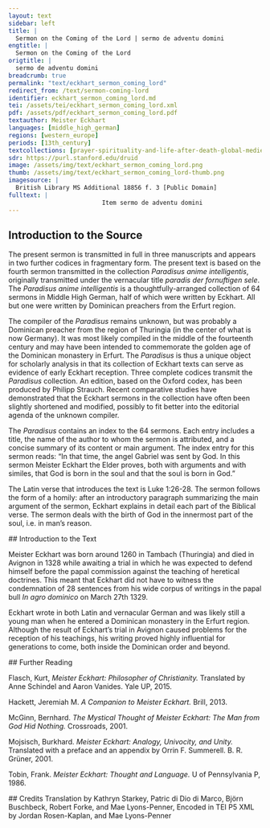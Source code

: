 ```yaml
---
layout: text
sidebar: left
title: |
  Sermon on the Coming of the Lord | sermo de adventu domini
engtitle: |
  Sermon on the Coming of the Lord
origtitle: |
  sermo de adventu domini
breadcrumb: true
permalink: "text/eckhart_sermon_coming_lord"
redirect_from: /text/sermon-coming-lord
identifier: eckhart_sermon_coming_lord.md
tei: /assets/tei/eckhart_sermon_coming_lord.xml
pdf: /assets/pdf/eckhart_sermon_coming_lord.pdf
textauthor: Meister Eckhart
languages: [middle_high_german]
regions: [western_europe]
periods: [13th_century]
textcollections: [prayer-spirituality-and-life-after-death-global-medieval-perspectives]
sdr: https://purl.stanford.edu/druid 
image: /assets/img/text/eckhart_sermon_coming_lord.png
thumb: /assets/img/text/eckhart_sermon_coming_lord-thumb.png
imagesource: |
  British Library MS Additional 18856 f. 3 [Public Domain]
fulltext: |
                          Item sermo de adventu domini                         Next: sermon on the coming of the Lord                             In illo tempore missus est angelus Gabriei a deo.                             "In that time the angel Gabriel was sent by God.                             ave gratia plena, dominus tecum.                             Hail, full of grace, the Lord be with you.”                             dise wort beschribit sente Lucas: 'in der zit wart gesant ein engil Gabriel von Gode'.                             St. Luke wrote these words: In that time an angel named Gabriel was sent by God.                             in wilchir zit?                             In what time?                             in den seis manden du Johannes Baptista was in siner müder libe.                             During the six months that John the Baptist was in his mother’s womb.                             der mich fragite: warumme beiden wir, warumme vasten wir, warumme tun wir alle unse were, warumme sin wir getouft, warumme ist Got mensche worden, daz diz hoiste was?                              To whom who asks me why do we pray, why do we fast, why do we do all our works, why are we baptized, why did God become man, that this was the highest [act]?                             ich spreche, darumme daz Got geborin werde in der sele und di sele in Got geborin werde.                             I say, so that God [may] be born in the soul and the soul [may] be born in God.                             dar umme ist alle di schrift ge schriben, darumme hait Got di werlint geschaffin und alie englische nature daz Got geborin werde in der sele und di sele in Got geborin werde.                             To that end the whole scripture was written, to that end God created the world and all angelic natures: that God be born in the soul and the soul in God.                             allis kornes nature meinet weize und al metal meinet golt und alle geberunge meinet menschen darumme sprach ein Neister: 'so inyindit man kein dier, iz inhabe etwaz glichis dem menschin'.                             The nature of every grain tends                             in der zit in deme da diz wort zu dem erstin inphangin wirt in minir fornuft, da ist ez so lutir und so cleinlich, da ist ez ein wair wort er ez gebildit wirdit in mime gedanke.                             At the time at which the word is first received in my reason,                             Zu dem drittin wirdit ez gesprochin uzwendic mit deme munde, und also in ist ez nicht dan ein offinbarunge des innerin wortis.                             Thirdly, it is spoken externally with the mouth and as such it is nothing more than a revelation of the inner word.                             also wirdit daz ewige wort gesprochin innewendic in deme herzin der sele, in derne innirsten, in deme lutirsten.                              In the same way, the eternal word is spoken inwardly in the heart of the soul, in the innermost part and in the purest.                             in dene heubite der sele, daz ist in vormuftikeit: da geschihit di gebort inne.                             In the head of the soul, that is, in reason: there the birth takes place.                             der nicht dan einen ganzin won und eine hoffenunge hizu hette, der mochte gerne wizzin wi dise gebort geschihit und waz hi zu hilfit.                             He who has had nothing but the whole pleasure and hope might like to know how this birth happens and what assists it.                             Sente Paulus sprichit: "in der udlide der zit samte Got sinen son".                             St. Paul says: “in the fullness of time God sent [forth] his son.”                             sente Augustinus sprichit waz da si fullide der zit.                             St. Augustine explains what the fullness of time might be.                             “da numme zit inist, da ist fullide der zit' dan ist der tac fol alse des tages numme in ist, daz ist ein notwarheit.                             “Where there is no more time, there is the fullness of time.” Then the day is done when there is no more day. This is necessarily true.                             alle zit muiz da abe sin da sich dise gebort hebit, wan nicht in ist daz dise geburt also sere hindere alse zit und creature.                             All time must be flown when this birth begins, because there is nothing that prevents this birth more than time and creation.                             daz ist ein gewis warheit daz zit Got noch di sele fon nature nicht beruren inmac.                             That is a certain truth that, by nature, time cannot touch either God or the soul.                             mochte di sele fon zit herurt werdin, si inwere nicht sele, und mochte Got von zit berurt werdin, he in were nicht Got.                             If the soul could be touched by time it would not be the soul. Could God be touched by time, he would not be God.                             were abir daz di zit di sele beraren mochte, so inmochte Got nummir in ir geborin werdin.                             Yet were it so that time could touch the soul, God could no more be born in it.                             da Got geboren sal werdin in der sele, da muiz alle zit abgewallin sin oder si muiz der zit intphallin sin mit willin oder mit begerunge.                             Since God shall be born in the soul, all time must have fallen away or the soul must have fallen out of time by will or by desire.                             Ein andir sin fon fullide der zit, der di kunst hette und di macht daz he di zit und allis daz in der zit in seis tusint jarin ie geschach und daz noch geschehin sal biz an daz ende, her widir gezihen kunde in ein geginwertic nu, daz were fullide der zit.                             A second meaning of the fullness of time. Were there someone who had the skill and the power that he could retract into the here-and-now once again time and everything that ever happened in time in six thousand years and that is yet to happen before the end of time, that [state] would be the fullness of time.                             daz ist daz nu der ewekeit, da di sele in Gode alle dinc nuwe und frisch und geginwertic bekennit und in der lust alse di ich izunt geginwertic habe.                             That is the now of eternity, in which the soul recognizes all things new and fresh and present in God and in the pleasure that I am having in the here and now.                             ich lais in einem buchilin der ez gronde konde, daz Got die werlint izunt machit alse an deme ersten tage du her di werlint geschuf.                             I read in a little book, --who could fathom that-- that God makes the world in this moment as on the first day when he created the world.                             hi ist Got riche und daz ist Godis riche.                             Here God is bountiful and that is God’s kingdom.                             di sele in der Got sal geborin werden, der muiz di zit intphallin, und si muiz der zit intphallin und sal sich uf tragin und sal stein in eime inkaffine in disin richtum Godis.                             Time must fall away from the soul in which God shall be born, and it [the soul] must fall away from time, and it shall raise itself up and stand gazing into God’s bounty.                             da ist wide one wide und breide one breide.                              Here there is wideness without width and broadness without breadth.                             da bekennit di sele alle dinc und bekennit si da follincumen.                             Here the soul recognizes all things and recognizes them entirely.                             Di meistere di da beschriben wi wit der himmil si: di minniste craft di in miner sele ist, di ist widir dan der wide himmil; ich geswige der fornufti keit: di ist wit one wide.                              To the scholars who describe how vast the heavens are: the lowest faculty                             in deme heubite der sele, in fornuftikeit, in der bin ich also nahe der stait ubir tusint mile geinsit meris alse der stait da ich izunt inne stein.                             In the head of the soul, in reason, there I am as close to a place over a thousand miles across the sea as I am to the place where I am standing now.                             in dirre wide und in disme richtumme Godis da bekennit di sele, alda inphellit ir nicht und da ist si nichtis wartinde.                             In this wideness and in this abundance of God, there the soul understands, there nothing falls away from it, and there it is waiting for nothing.                             “Der engl wart gesant.”                             “The angel was sent.”                             di meistere sprechin daz der engile menige ist zal pobin zal.                             The scholars say that the multitude of angels is a number above numbers.                             ir menige ist so groz daz si kein zal begrifen inmac.                             Their multitude is so great that no number can encompass it.                             ir zal inmac joch nicht bedocht werdin.                             Their number cannot even be imagined.                             der undirscheit konde genemen one zal und one menige, deme werin hunderit alse ein.                             He who could conceive of difference without number, for him one hundred would be the same as one.                             werin hunderit personen in der gotheit, di undirscheit konde genemen one zal und one menige, der in bekente doch nicht dan ein.                             If there were one hundred people in the Godhead, he who could comprehend difference without number would not recognize more than one.                             ez wonderin sich ungeleubege lude und etlichte ungelarte cristine lude und joch etliche phaffin wizzin da fon alse wenic alse ein stein: di nemen dri alse dri kuwe oder dri steine.                             Many unbelievers and many unlearned Christians [alike] wonder about this and even a lot of clerics know as little about this as a stone: they think of three as three cows or three stones.                             abir der undirscheit kan genemen in Gode one zal und one menige, der bekenit daz dri personen sin ein Got.                             But he who can comprehend difference in God without number and without quantity, he recognizes that three persons are one God.                             Der engil ist ouch so hoch.                             The angel is also lofty in this manner.                             di beisten meistere sprechin daz iclich engil habe eine ganze nature.                             The best scholars say that each angel has a nature of its own.                             glichir wis alse ob ein meusche were daz alliz daz hette daz alle menschin ie gehattin und nu habin und ummir me gehabin sullin sn gewalt, wisheit und an allin dingin, daz were ein wonder, und so inwere he doch nicht dan ein mensche und were dan noch verre den engilin.                             Just as if there were a human who had everything that mankind ever had, now has, and shall always have in power, wisdom and all things, that would be a wonder and even then he would only be human and would still be far from the angels.                             Also hait igelich engil eine ganze nature und ist gesunderit von deme anderin alse ein dier fon dem anderen, daz einir anderen nature ist.                             Thus every angel has a complete nature and is distinguished from the other like one animal from another that belongs to a different species.                             an dirre menige der engile ist Got riche, und der daz bekennit, der beken mit Godis riche.                             In this multitude of angels God is rich, and he who comprehends that comprehends God’s abundance.                             si bewisit Got riche, alse ein herre bewisit wirdit fon der menige sinir rittere.                             It demonstrates that God is abundant, just as a lord is represented by the number of his knights.                             darumme heizzit he in uns ein herre der here.                             Therefore he is named amongst us a lord of hosts.                             alle dise menige der engile, wi hoch si sint, di habin ein midewirken und helfin da zu da Got geborin wirdit in der sele.                             This whole multitude of angels, however lofty they are, contribute and help so that God may be born in the soul.                             daz ist si habin lust und freute und wonne in der geburt, si in wirkin nicht.                             That is, they have pleasure and joy and bliss in the birth, but they don’t effect it.                             da in ist kein werc, wan Got der wirkit di geburt alleine, mer di engile habin ein dinisthaft werc hizu.                             There is no agency                             alliz daz dazu wirkit, daz ist eim dînisthaft werc.                             Everything that participates, that is an act of service.                             Der engil was genant Gabriel.                             The angel was called Gabriel.                             he teit ouch swar, he hiz alse wenic Gabriel alse Cünrat.                             Whatever he claimed, his name was Gabriel as little as he was Conrad.                             niman inkan wizzin des engilis namen.                             Nobody can know the name of the angel.                             da der engil genant ist, da inquam ni meister noch sin i zu.                             The angel’s name has never been attained by scholar nor understanding.                             vil lichte ist he nennelich.                             Perhaps he is nameless.                             di sele inhait ouch keinen namen; alse wenic aise man Gode eigenen namen vindin mac, also wenic mac man der sele eiginen namen vindin, alleine da groze buche fon geschriben sin.                             The soul too has no name; just as one cannot discover God’s own name, so one cannot discover the soul’s own name, even if large books have been written on this topic.                             abir da si ein uz lugin hait zu den werkin, da fone gibit man ir namen.                             But because it is oriented towards works, one names it according to this.                             ein zimmirman daz en ist sin name nicht, mer den namen nimet her fon dem werke des he ein meistir ist.                             A carpenter - that is not his name, the name rather derives from the work of which he is a master.                             den namen Gabriel den nam he von dem werke des he ein bode was, wan Gabriel sprichit craft.                             Gabriel took his name from the work for which he was a messenger, as Gabriel signifies power.                             in dirre geburt wirkit Got creftliche oder wirkit craft.                             In this birth God acts powerfully or effects power.                             waz meinit alle di craft der nature?                             What does all the power of nature intend?                             daz si sich selbir wirkin wil.                             It strives to become itself.                             waz meinit alle di nature di da wirkit geberin?                             What does all the nature that effects birth intend?                             daz si sich selbir wikim wil.                             It strives to become itself.                             di nature minez vader wolde wirkim in sinir nature einen vadir.                             The nature of my father wanted to produce a father according to his own nature.                             du des nicht geschin mochte, du wolde si ein wirkin daz ime allig dingis glich were, du der craft gebrach, du worchte si ein.                             Because that wasn’t possible, it wanted to bring about the thing that of all things was most similar to him. Because the power was lacking, it effected something                             So si glichiste mochte, daz waz ein son.                             as similar as possible, that was a son.                             da abir der craft noch me gebrichit oder ein andir ungevelle geschit, da wirkit si noch eime unglicheren menschen.                             But when the power is lacking even more, or another mishap intervenes, then it effects a more dissimilar person.                             abir in Gode ist volle craft, darumme wirkit her sin glich in siner geburt.                             But in God there is complete power, for that reason he creates his identical self                             allis daz Got ist an gewalt und an worheit und an wisheit, daz gebirit he alzumale in di sele.                             Everything that God is in force and in truth and in wisdom, he brings forth completely into the soul.                             Sente Augustinus sprichit: 'waz die sele minnit, deme wirdit si glich.                                 St. Augustine says: “The soul becomes identical to that which it loves.                             minnet si irdische dinc, so wirdit si irdisch.                             If it loves an earthly thing, it becomes earthly.                             minnit si Got, so mochte man fragin, wirdit si dam Got?'                             If it loves God, one may ask does it then become God?”                             spreche ich daz, daz ludite ungelouplich den di zu krankin sin habin und ez nicht fornemen.                             If I should say that, it would sound unbelievable for those who are lacking sense and do not listen.                             mer sente Augustinus sprichit: 'ich inspreche ez nicht, Iner ich wise uch an di schrift, di da sprichit: “ich habe gesprochin daz ir Gode sit”'.                             Saint Augustine also says: “I do not say it, I rather point you to the scripture that says, 'I have said that you are Gods'”.                             Der etwaz hette des richtummes da ich fore fon gesprochin habe, einen blic oder joch eine huffenunge oder eine zuforsicht, der forneme dit wol!                             Whoever might have some part of the abundance of which I have just spoken, a glimpse or even a hope or assurance, shall listen carefully to this!                             ez inwart nie gebort so sippe noch so glich noch so ein alse di Sele Gode wirdit in dirre geburt.                             Never was a birth so akin or so identical or so unified as the soul was to God in this birth.                             ist ez daz ez an ichte gehinderit wirdit daz si nicht allis dingis glich in wirdit, daz in ist Godis schult nicht.                             If it is somehow prevented from becoming identical in all aspects, then this is not the fault of God.                             alse verre alse ir gebrechin intphallin, alse verre wirkit he si yme glich.                             To the extent that it lacks flaws he creates it identical to himself.                             daz der zimmerman nicht ein schone hus gewirkin inkan uze worwechtime huize, daz in ist sin schult nicht, ez gebrichit an deme hulze.                             That the carpenter can’t build an excellent house from worm-eaten wood, that is not his fault, it fails because of its wood.                             also ist ez an gotiichime wirkine in di sele.                             Thus it is with Godly acts upon the soul.                             mochte sich der minniste engil irbildin oder geborin werdin in der sele, da ingegin in were alle dise werlint nicht, wan in eime enigin funkeline dez engilis grunit, loubit und luchtit alliz daz in der werlinde ist.                             If the lowest angel wanted to be depicted or born in the soul, this whole world would be nothing in comparison, because everything that is in the world flourishes, blossoms, and shines in one single glimmer of the angel.                             mer dise gebort wirkit Got selbir.                             What is more, this birth is effected by God himself.                             der engil inmac da kein werc gewirkin wan ein dinistaft werc.                             The angel can perform no act but an act of service.                             Ave daz ist 'one we'.                             ‘Ave’ means ‘without suffering’.                             wer da ist one creature, der ist one we und one helle, und di allir minnes creature ist und hait, di hait allir minnist we.                             Whoever is without creation is free of suffering and from hell, and he who is and has the least creation, suffers least.                             ich spreche ettiswanne ein wort: di der werlint allir minnist hait, der hait ir allir meist, nimannis ist di werlint also eigin also der alle di werlint gelazin hait.                             I said once these words: whoever has least of the world has most of it. No one possesses the world as much as he who has detached                             wizzit ir wo fone Got got ist?                             Do you know why God is God?                             da fon ist Got got daz he one creature ist.                             God is God because he is without creation.                             he innante sich nicht in der zit.                             He never named himself in time.                             in der zit ist creature und sunde und tot.                             In time is creation and sin and death.                             dise habin ein sippe sin in eime sinne, und wan di sele da der zit intphallin ist, darumme inist da noch we noch pine, joch ungemach wirdit ir da ein freude.                             In one sense these are related,                             allis daz ie bedacht mochte werdin fon lust, fon freude und fon wonne und fon minlichkeit, hebit man sii gegin der wonne di da ist im dirre geburt, daz inist nicht freude.                             If one weighed all that could ever be imagined of pleasure, joy, delight, and loveliness, it would be as nothing against the delight that is in this birth.                             'Gnaden vol', daz minuiste werc der gnadin ist hohir dan alle engile in der nature.                             ‘Full of grace’. The lowest act of grace is higher than all the angels in their nature.                             sente Augustinus sprichit daz ein gnadinwerc daz Got wirkit, alse daz her einen sundere bekerit und zu eime gudin menschin machit, daz ist grozir dan daz Got eine nuwe werlint geschuffe.                             St. Augustine says that an act of grace that God carries out, such as converting a sinner and making him a good person, that is greater than if God created a new world.                             also licht ist Gode himmil und erde umme zu kerine alse mir ist ein aphil umane zu kerne in minir hant.                             Heaven and earth is so easy for God to turn as it is for me to turn an apple in my hand.                             da gnade inne ist in der sele, daz ist so lutir und ist Gode so glich und so sippe, und gnade ist one werc, alse in der geburt, da ich fore von gesprochin habe, kein werc inist.                             Where grace is in the soul, it is so pure and so similar and akin to God and grace is unworked just as there is no work in the birth of which I have previously spoken.                             gnade inwirkit kein werc.                             Grace performs no work.                             sente Johannes ingeteit nikein zeichin.                             St. John never performed a sign.                             daz werc das der engil in Gode hait, daz ist so hoch daz mi kein meistir noch sin darzn mochte cumen daz si daz werc begrifin mochten.                             The work that the angel has in God is so lofty that no scholar or intellect                             abir von dem werke vellit ein spon, alse da ein spon abe vellit von eime huis, den man abehauwit.                             But a splinter falls from the work, just as a splinter falls from a beam that a man cuts down.                             eyn blichin daz ist da da der engil mit sime nidersten den himmil berurit.                             There is a flash where the angel touches heaven with its lowest part.                             da son grunit und bluwit und lebit alliz daz in dirre werlinde ist.                             From this everything that is in this world flowers and blossoms and lives.                             Ich spreche ettiswanne von zwein burnen.                             I spoke once of two fountains.                             alleine ez wonderliche lude, wir müzin sprechin noch unsime sinne.                             Even though it sounds strange, we have to speak according to our understanding.                             eyn burne da di gnade uz inspringit, ist da der vader uz gebirit sinen eyn geborin son; in deme selbin inspringit di gnade, und alda geit di gnade uz deme selbin burnen.                             There is one fountain from which grace springs, this is where the father gives birth to his son incarnate; grace springs from the same one, and precisely there grace flows from the same fountain.                             eyn andir burne ist da di creature uz Gode vlizin: der ist so verre von deme burnen da di gnade uz intspringit, alse der himmil ist von der erdin.                             There is another fountain where the creation flows out of God: this one is as far from the fountain where grace springs from as heaven is from the earth.                             gnade inwirkit nicht.                             Grace does not perform work.                             da diz fuir ist in sinir nature, da inschaditis noch inburnit nicht.                             Where there is fire in its nature, it does not damage or burn.                             di hitze des fures di burnit.                             The heat of the fire burns.                             joch da di hitze ist in der nature des furis, da inburnit si nicht und ist unschedelich, joch da di hitze ist in deme fure, da ist si der rechtin nature des furis also verre alse der himmil ist von der erdin.                             Even there where the heat is in the nature of the fire it doesn’t burn and is harmless, even where the heat is in the fire, there it is as far from the real nature of the fire as the heaven is from the earth.                             gnade inwirkit kein werc.                             Grace performs no work.                                si ist zu zart da zu.                             For it is too subtle for that.                             were ist ir also verre alse der himmil ist von der erdin.                             Work is thus as far from it as heaven is from the earth.                             eyn in sin und eyn ane haftin und ein mit Gode daz ist gnade, und da ist Got mide, wan daz volgit dar noch.                             Being in and attached to and one with God: that is grace, and God is there, because that is the consequence.                             'Got muit dir'.                             ‘God is with you’.                             da geschihit di geburt.                             There the birth takes place.                             ez emdarf nimannen unmogelich dunkin hizu zu cumene.                             No one must think it impossible to come here.                             waz schadit mir daz, wi swere ez ist, sint he ez wirkit?                             What harm does it do to me, however difficult it is, since he effects it?                             alle sine gebot sint mir licht zu haldine.                             All his commandments are easy for me to adhere to.                             he heize mich joch alliz daz he wolle, des inachte ich nichtis nicht, daz ist mir alliz cleine, ob he mir sine gnade da zu gibit.                             Let him command anything he wants of me, I do not consider it anything at all, it is all easily bearable if he grants me his grace.                             z sprechin etliche si inhaben is nicht, so spreche ich: daz ist mir leit.                             Many say that they do not have it [grace], then I say: that pains me.                             e begeris du ez abir? 'nein'.                             But do you want it? ‘No’.                             daz ist mir noch leidir.                             That pains me even more.                             enmac man ez micht gehabin, so habe man doch eine begerunge darzu.                             If one cannot have it, one should still desire it.                             David sprichit: 'ich habe begerit einir begerunge zu dinir gerechtikeit.'                             David says: “I have desired a desire for your justice.”                             daz wir Godis also begeren daz her in uns geborin werdin wolle, des helf uns etc.                             Help us to so desire God that he will be born within us, etc.              = transcription              = translation                                                                                                     
--- 
```

## Introduction to the Source 
<p>The present sermon is transmitted in full in three manuscripts and appears in two further codices in fragmentary form. The present text is based on the fourth sermon transmitted in the collection <em>Paradisus anime intelligentis</em>, originally transmitted under the vernacular title <em>paradis der fornuftigen sele</em>. The <em>Paradisus anime intelligentis </em>is a thoughtfully-arranged collection of 64 sermons in Middle High German, half of which were written by Eckhart. All but one were written by Dominican preachers from the Erfurt region.</p> <p>The compiler of the <em>Paradisus</em> remains unknown, but was probably a Dominican preacher from the region of Thuringia (in the center of what is now Germany). It was most likely compiled in the middle of the fourteenth century and may have been intended to commemorate the golden age of the Dominican monastery in Erfurt. The <em>Paradisus</em> is thus a unique object for scholarly analysis in that its collection of Eckhart texts can serve as evidence of early Eckhart reception. Three complete codices transmit the <em>Paradisus</em> collection. An edition, based on the Oxford codex, has been produced by Philipp Strauch. Recent comparative studies have demonstrated that the Eckhart sermons in the collection have often been slightly shortened and modified, possibly to fit better into the editorial agenda of the unknown compiler.</p> <p>The<em> Paradisus</em> contains an index to the 64 sermons. Each entry includes a title, the name of the author to whom the sermon is attributed, and a concise summary of its content or main argument. The index entry for this sermon reads: “In that time, the angel Gabriel was sent by God. In this sermon Meister Eckhart the Elder proves, both with arguments and with similes, that God is born in the soul and that the soul is born in God.”</p> <p>The Latin verse that introduces the text is Luke 1:26-28. The sermon follows the form of a homily: after an introductory paragraph summarizing the main argument of the sermon, Eckhart explains in detail each part of the Biblical verse. The sermon deals with the birth of God in the innermost part of the soul, i.e. in man’s reason.</p>
## Introduction to the Text 
<p>Meister Eckhart was born around 1260 in Tambach (Thuringia) and died in Avignon in 1328 while awaiting a trial in which he was expected to defend himself before the papal commission against the teaching of heretical doctrines. This meant that Eckhart did not have to witness the condemnation of 28 sentences from his wide corpus of writings in the papal bull <em>In agro dominico</em> on March 27th 1329.</p> <p>Eckhart wrote in both Latin and vernacular German and was likely still a young man when he entered a Dominican monastery in the Erfurt region. Although the result of Eckhart’s trial in Avignon caused problems for the reception of his teachings, his writing proved highly influential for generations to come, both inside the Dominican order and beyond.</p>
## Further Reading 
<p>Flasch, Kurt, <em>Meister Eckhart: Philosopher of Christianity. </em>Translated by Anne Schindel and Aaron Vanides. Yale UP, 2015.</p> <p>Hackett, Jeremiah M. <em>A Companion to Meister Eckhart.</em> Brill, 2013.</p> <p>McGinn, Bernhard. <em>The Mystical Thought of Meister Eckhart: The Man from God Hid Nothing.</em> Crossroads, 2001.</p> <p>Mojsisch, Burkhard. <em>Meister Eckhart: Analogy, Univocity, and Unity. </em>Translated with a preface and an appendix by Orrin F. Summerell. B. R. Grüner, 2001.</p> <p>Tobin, Frank. <em>Meister Eckhart: Thought and Language.</em> U of Pennsylvania P, 1986. </p>
## Credits
Translation by Kathryn Starkey, Patric di Dio di Marco, Björn Buschbeck, Robert Forke,  and Mae Lyons-Penner, Encoded in TEI P5 XML by Jordan Rosen-Kaplan,  and Mae Lyons-Penner
